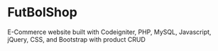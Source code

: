 # FutBolShop
E-Commerce website built with Codeigniter, PHP, MySQL, Javascript, jQuery, CSS, and Bootstrap with product CRUD
